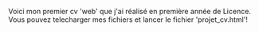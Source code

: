 Voici mon premier cv 'web' que j'ai réalisé en première année de Licence. Vous pouvez telecharger mes fichiers et lancer le fichier 'projet_cv.html'!
